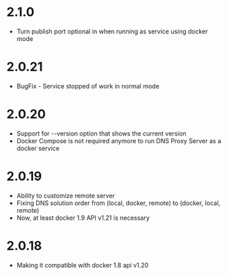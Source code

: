 # 2.1.0
* Turn publish port optional in when running as service using docker mode

# 2.0.21
* BugFix - Service stopped of work in normal mode

# 2.0.20 
* Support for --version option that shows the current version
* Docker Compose is not required anymore to run DNS Proxy Server as a docker service

# 2.0.19
* Ability to customize remote server
* Fixing DNS solution order from (local, docker, remote) to (docker, local, remote)
* Now, at least docker 1.9 API v1.21 is necessary

# 2.0.18
* Making it compatible with docker 1.8 api v1.20